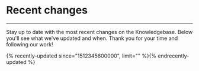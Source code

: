 # Recent changes   

---

Stay up to date with the most recent changes on the Knowledgebase. Below you'll see what we've updated and when. Thank you for your time and following our work!

{% recently-updated since="1512345600000", limit="" %}{% endrecently-updated %}  